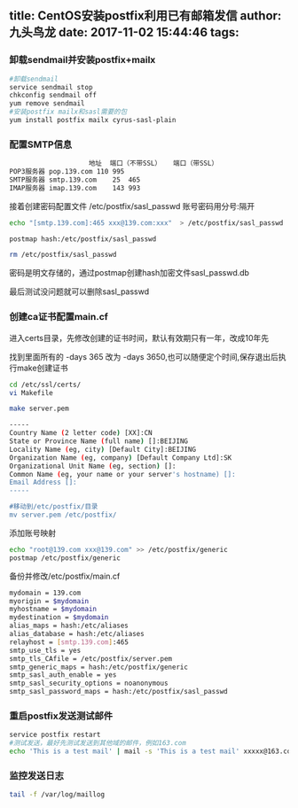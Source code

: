 title: CentOS安装postfix利用已有邮箱发信
author: 九头鸟龙
date: 2017-11-02 15:44:46
tags:
---
### 卸载sendmail并安装postfix+mailx
```bash
#卸载sendmail
service sendmail stop
chkconfig sendmail off
yum remove sendmail
#安装postfix mailx和sasl需要的包
yum install postfix mailx cyrus-sasl-plain
```

### 配置SMTP信息
```bash
	                地址	端口（不带SSL）	端口（带SSL）
POP3服务器	pop.139.com	110	995
SMTP服务器	smtp.139.com	25	465
IMAP服务器	imap.139.com	143	993
```

接着创建密码配置文件 /etc/postfix/sasl_passwd  账号密码用分号:隔开

```bash
echo "[smtp.139.com]:465 xxx@139.com:xxx"  > /etc/postfix/sasl_passwd

postmap hash:/etc/postfix/sasl_passwd

rm /etc/postfix/sasl_passwd
```

密码是明文存储的，通过postmap创建hash加密文件sasl_passwd.db

最后测试没问题就可以删除sasl_passwd

### 创建ca证书配置main.cf
进入certs目录，先修改创建的证书时间，默认有效期只有一年，改成10年先

找到里面所有的 -days 365 改为 -days 3650,也可以随便定个时间,保存退出后执行make创建证书

```bash
cd /etc/ssl/certs/
vi Makefile

make server.pem

-----
Country Name (2 letter code) [XX]:CN
State or Province Name (full name) []:BEIJING
Locality Name (eg, city) [Default City]:BEIJING
Organization Name (eg, company) [Default Company Ltd]:SK
Organizational Unit Name (eg, section) []:
Common Name (eg, your name or your server's hostname) []:
Email Address []:
-----

#移动到/etc/postfix/目录
mv server.pem /etc/postfix/
```

添加账号映射
```bash
echo "root@139.com xxx@139.com" >> /etc/postfix/generic
postmap /etc/postfix/generic
```

备份并修改/etc/postfix/main.cf
```bash
mydomain = 139.com
myorigin = $mydomain
myhostname = $mydomain
mydestination = $mydomain
alias_maps = hash:/etc/aliases
alias_database = hash:/etc/aliases
relayhost = [smtp.139.com]:465
smtp_use_tls = yes
smtp_tls_CAfile = /etc/postfix/server.pem
smtp_generic_maps = hash:/etc/postfix/generic
smtp_sasl_auth_enable = yes
smtp_sasl_security_options = noanonymous
smtp_sasl_password_maps = hash:/etc/postfix/sasl_passwd
```

### 重启postfix发送测试邮件
```bash
service postfix restart
#测试发送，最好先测试发送到其他域的邮件，例如163.com
echo 'This is a test mail' | mail -s 'This is a test mail' xxxxx@163.com
```

### 监控发送日志
```bash
tail -f /var/log/maillog
```
